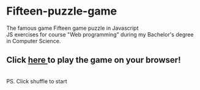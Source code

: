 # Fifteen-puzzle-game
The famous game Fifteen game puzzle in Javascript<br>
JS exercises for course "Web programming" during my Bachelor's degree in Computer Science.

  <h2>
Click <a href="https://htmlpreview.github.io/?https://github.com/Andreaierardi/Fifteen-puzzle-game/blob/master/fifteen.html">  here </a>to play the game on your browser! </h2>
<br>PS. Click shuffle to start
